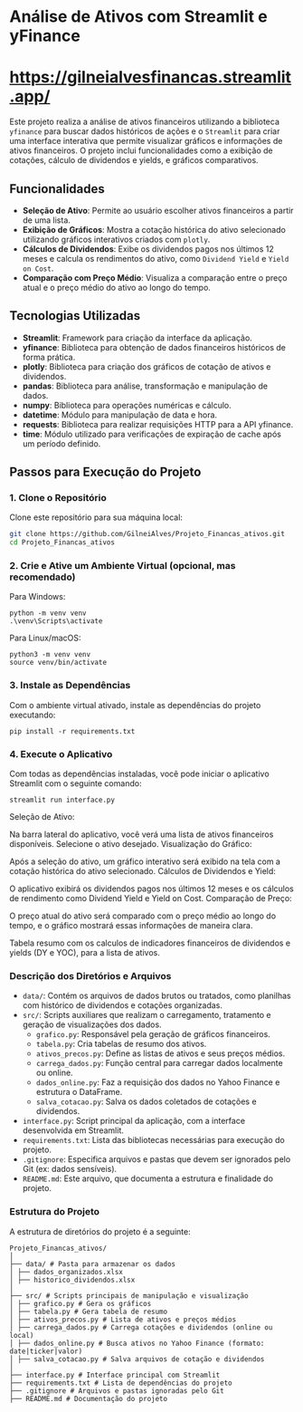 # Análise de Ativos com Streamlit e yFinance
# https://gilneialvesfinancas.streamlit.app/

Este projeto realiza a análise de ativos financeiros utilizando a biblioteca `yfinance` para buscar dados históricos de ações e o `Streamlit` para criar uma interface interativa que permite visualizar gráficos e informações de ativos financeiros. O projeto inclui funcionalidades como a exibição de cotações, cálculo de dividendos e yields, e gráficos comparativos.

## Funcionalidades

- **Seleção de Ativo**: Permite ao usuário escolher ativos financeiros a partir de uma lista.
- **Exibição de Gráficos**: Mostra a cotação histórica do ativo selecionado utilizando gráficos interativos criados com `plotly`.
- **Cálculos de Dividendos**: Exibe os dividendos pagos nos últimos 12 meses e calcula os rendimentos do ativo, como `Dividend Yield` e `Yield on Cost`.
- **Comparação com Preço Médio**: Visualiza a comparação entre o preço atual e o preço médio do ativo ao longo do tempo.

## Tecnologias Utilizadas

- **Streamlit**: Framework para criação da interface da aplicação.
- **yfinance**: Biblioteca para obtenção de dados financeiros históricos de forma prática.
- **plotly**: Biblioteca para criação dos gráficos de cotação de ativos e dividendos.
- **pandas**: Biblioteca para análise, transformação e manipulação de dados.
- **numpy**: Biblioteca para operações numéricas e cálculo.
- **datetime**: Módulo para manipulação de data e hora.
- **requests**: Biblioteca para realizar requisições HTTP para a API yfinance.
- **time**: Módulo utilizado para verificações de expiração de cache após um período definido.

## Passos para Execução do Projeto

### 1. Clone o Repositório

Clone este repositório para sua máquina local:

```bash
git clone https://github.com/GilneiAlves/Projeto_Financas_ativos.git
cd Projeto_Financas_ativos
```


### 2. Crie e Ative um Ambiente Virtual (opcional, mas recomendado)

Para Windows:
```
python -m venv venv
.\venv\Scripts\activate
```
Para Linux/macOS:

```
python3 -m venv venv
source venv/bin/activate
```

### 3. Instale as Dependências

Com o ambiente virtual ativado, instale as dependências do projeto executando:
```
pip install -r requirements.txt
```

### 4. Execute o Aplicativo

Com todas as dependências instaladas, você pode iniciar o aplicativo Streamlit com o seguinte comando:
```
streamlit run interface.py
```
Seleção de Ativo:

Na barra lateral do aplicativo, você verá uma lista de ativos financeiros disponíveis. Selecione o ativo desejado.
Visualização do Gráfico:

Após a seleção do ativo, um gráfico interativo será exibido na tela com a cotação histórica do ativo selecionado.
Cálculos de Dividendos e Yield:

O aplicativo exibirá os dividendos pagos nos últimos 12 meses e os cálculos de rendimento como Dividend Yield e Yield on Cost.
Comparação de Preço:

O preço atual do ativo será comparado com o preço médio ao longo do tempo, e o gráfico mostrará essas informações de maneira clara.

Tabela resumo com os calculos de indicadores financeiros de dividendos e yields (DY e YOC), para a lista de ativos.


### Descrição dos Diretórios e Arquivos

- `data/`: Contém os arquivos de dados brutos ou tratados, como planilhas com histórico de dividendos e cotações organizadas.
- `src/`: Scripts auxiliares que realizam o carregamento, tratamento e geração de visualizações dos dados.
  - `grafico.py`: Responsável pela geração de gráficos financeiros.
  - `tabela.py`: Cria tabelas de resumo dos ativos.
  - `ativos_precos.py`: Define as listas de ativos e seus preços médios.
  - `carrega_dados.py`: Função central para carregar dados localmente ou online.
  - `dados_online.py`: Faz a requisição dos dados no Yahoo Finance e estrutura o DataFrame.
  - `salva_cotacao.py`: Salva os dados coletados de cotações e dividendos.
- `interface.py`: Script principal da aplicação, com a interface desenvolvida em Streamlit.
- `requirements.txt`: Lista das bibliotecas necessárias para execução do projeto.
- `.gitignore`: Especifica arquivos e pastas que devem ser ignorados pelo Git (ex: dados sensíveis).
- `README.md`: Este arquivo, que documenta a estrutura e finalidade do projeto.


### Estrutura do Projeto
A estrutura de diretórios do projeto é a seguinte:

```
Projeto_Financas_ativos/
│
├── data/ # Pasta para armazenar os dados
│ ├── dados_organizados.xlsx
│ ├── historico_dividendos.xlsx
│
├── src/ # Scripts principais de manipulação e visualização
│ ├── grafico.py # Gera os gráficos
│ ├── tabela.py # Gera tabela de resumo
│ ├── ativos_precos.py # Lista de ativos e preços médios
│ ├── carrega_dados.py # Carrega cotações e dividendos (online ou local)
│ ├── dados_online.py # Busca ativos no Yahoo Finance (formato: date|ticker|valor)
│ ├── salva_cotacao.py # Salva arquivos de cotação e dividendos
│
├── interface.py # Interface principal com Streamlit
├── requirements.txt # Lista de dependências do projeto
├── .gitignore # Arquivos e pastas ignoradas pelo Git
├── README.md # Documentação do projeto
```
